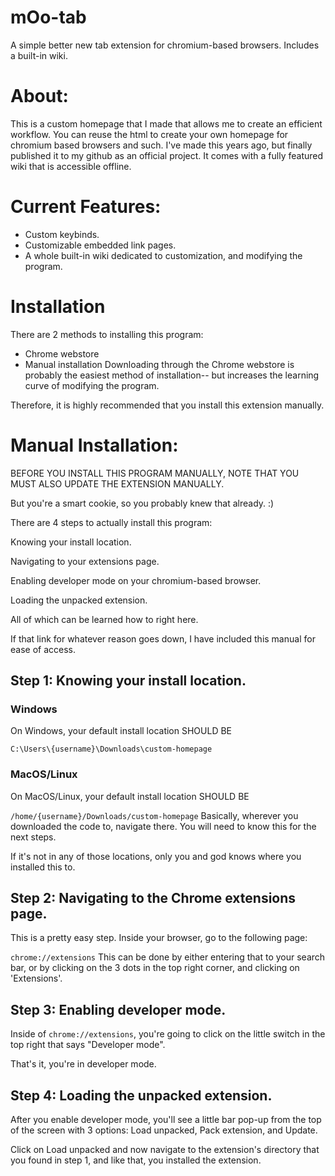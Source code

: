# mOo-tab
A simple better new tab extension for chromium-based browsers.  Includes a built-in wiki.

# About:
This is a custom homepage that I made that allows me to create an efficient workflow. You can reuse the html to create your own homepage for chromium based browsers and such.
I've made this years ago, but finally published it to my github as an official project. It comes with a fully featured wiki that is accessible offline.

# Current Features:
- Custom keybinds.
- Customizable embedded link pages.
- A whole built-in wiki dedicated to customization, and modifying the program.

# Installation
There are 2 methods to installing this program:

- Chrome webstore
- Manual installation
Downloading through the Chrome webstore is probably the easiest method of installation-- but increases the learning curve of modifying the program.

Therefore, it is highly recommended that you install this extension manually.

# Manual Installation:
BEFORE YOU INSTALL THIS PROGRAM MANUALLY, NOTE THAT YOU MUST ALSO UPDATE THE EXTENSION MANUALLY.

But you're a smart cookie, so you probably knew that already. :)

There are 4 steps to actually install this program:

Knowing your install location.

Navigating to your extensions page.

Enabling developer mode on your chromium-based browser.

Loading the unpacked extension.

All of which can be learned how to right here.

If that link for whatever reason goes down, I have included this manual for ease of access.

## Step 1: Knowing your install location.
### Windows
On Windows, your default install location SHOULD BE

`C:\Users\{username}\Downloads\custom-homepage`
### MacOS/Linux
On MacOS/Linux, your default install location SHOULD BE

`/home/{username}/Downloads/custom-homepage`
Basically, wherever you downloaded the code to, navigate there. You will need to know this for the next steps.

If it's not in any of those locations, only you and god knows where you installed this to.

## Step 2: Navigating to the Chrome extensions page.
This is a pretty easy step. Inside your browser, go to the following page:

`chrome://extensions`
This can be done by either entering that to your search bar, or by clicking on the 3 dots in the top right corner, and clicking on 'Extensions'.

## Step 3: Enabling developer mode.
Inside of `chrome://extensions`, you're going to click on the little switch in the top right that says "Developer mode".

That's it, you're in developer mode.

## Step 4: Loading the unpacked extension.
After you enable developer mode, you'll see a little bar pop-up from the top of the screen with 3 options: Load unpacked, Pack extension, and Update.

Click on Load unpacked and now navigate to the extension's directory that you found in step 1, and like that, you installed the extension.

